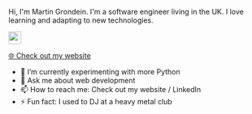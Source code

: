 <p>Hi, I'm Martin Grondein. I'm a software engineer living in the UK. I love learning and adapting to new technologies.</p>
<p><a href="https://www.linkedin.com/in/martingrondein"><img src="https://img.shields.io/badge/linkedin-%230077B5.svg?&style=for-the-badge&logo=linkedin&logoColor=white" height=25></a> </p>
<p><a href="https://www.martingrondein.co.uk">🌐 Check out my website</a></p>

- 🌱 I’m currently experimenting with more Python
- 💬 Ask me about web development
- 📫 How to reach me: Check out my website / LinkedIn
- ⚡ Fun fact: I used to DJ at a heavy metal club
